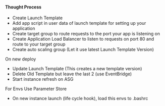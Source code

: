 #### Thought Process

- Create Launch Template
- Add app script in user data of launch template for setting up your application
- Create target group to route requests to the port your app is listening on
- Create Application Load Balancer to listen to requests on port 80 and route to your target group
- Create auto scaling group (Let it use latest Launch Template Version)

On new deploy

- Update Launch Template (This creates a new template version)
- Delete Old Template but leave the last 2 (use EventBridge)
- Start instance refresh on ASG

For Envs Use Parameter Store

- On new instance launch (life cycle hook), load this envs to .bashrc
